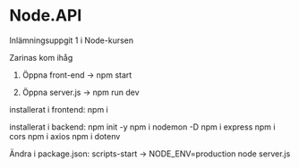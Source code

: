 # Node.API
Inlämningsuppgit 1 i Node-kursen 





Zarinas kom ihåg 

1. Öppna front-end -> npm start

2. Öppna server.js -> npm run dev


installerat i frontend:
npm i

installerat i backend:
npm init -y
npm i nodemon -D
npm i express
npm i cors
npm i axios 
npm i dotenv 

Ändra i package.json:
scripts-start -> NODE_ENV=production node server.js